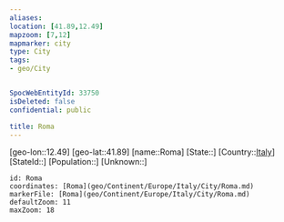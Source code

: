 ```yaml
---
aliases: 
location: [41.89,12.49]
mapzoom: [7,12] 
mapmarker: city 
type: City
tags:
- geo/City


SpocWebEntityId: 33750
isDeleted: false
confidential: public

title: Roma
---
```

[geo-lon::12.49]
[geo-lat::41.89]
[name::Roma]
[State::]
[Country::[Italy](geo/Continent/Europe/Italy.md)]
[StateId::]
[Population::]
[Unknown::]


```leaflet
id: Roma
coordinates: [Roma](geo/Continent/Europe/Italy/City/Roma.md)
markerFile: [Roma](geo/Continent/Europe/Italy/City/Roma.md)
defaultZoom: 11 
maxZoom: 18
```


